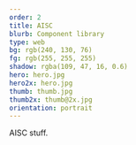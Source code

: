 ```yaml
---
order: 2
title: AISC
blurb: Component library
type: web
bg: rgb(240, 130, 76)
fg: rgb(255, 255, 255)
shadow: rgba(109, 47, 16, 0.6)
hero: hero.jpg
hero2x: hero.jpg
thumb: thumb.jpg
thumb2x: thumb@2x.jpg
orientation: portrait
---
```


AISC stuff.